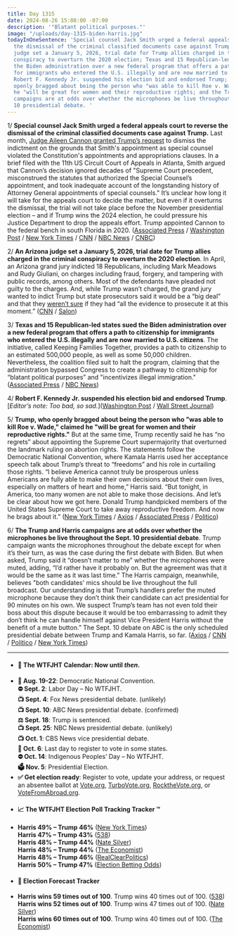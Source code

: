 ```yaml
---
title: Day 1315
date: 2024-08-26 15:08:00 -07:00
description: '"Blatant political purposes."'
image: "/uploads/day-1315-biden-harris.jpg"
todayInOneSentence: 'Special counsel Jack Smith urged a federal appeals court to reverse
  the dismissal of the criminal classified documents case against Trump; an Arizona
  judge set a January 5, 2026, trial date for Trump allies charged in the criminal
  conspiracy to overturn the 2020 election; Texas and 15 Republican-led states sued
  the Biden administration over a new federal program that offers a path to citizenship
  for immigrants who entered the U.S. illegally and are now married to U.S. citizens;
  Robert F. Kennedy Jr. suspended his election bid and endorsed Trump; Trump, who
  openly bragged about being the person who "was able to kill Roe v. Wade," claimed
  he "will be great for women and their reproductive rights; and the Trump and Harris
  campaigns are at odds over whether the microphones be live throughout the Sept.
  10 presidential debate. '
---
```


1/ **Special counsel Jack Smith urged a federal appeals court to reverse the dismissal of the criminal classified documents case against Trump.** Last month, [Judge Aileen Cannon granted Trump’s request](https://whatthefuckjusthappenedtoday.com/2024/07/15/day-1273/#2-judge-aileen-cannon-dismissed-spec) to dismiss the indictment on the grounds that Smith's appointment as special counsel violated the Constitution's appointments and appropriations clauses. In a brief filed with the 11th US Circuit Court of Appeals in Atlanta, Smith argued that Cannon’s decision ignored decades of "Supreme Court precedent, misconstrued the statutes that authorized the Special Counsel’s appointment, and took inadequate account of the longstanding history of Attorney General appointments of special counsels." It’s unclear how long it will take for the appeals court to decide the matter, but even if it overturns the dismissal, the trial will not take place before the November presidential election – and if Trump wins the 2024 election, he could pressure his Justice Department to drop the appeals effort. Trump appointed Cannon to the federal bench in south Florida in 2020. ([Associated Press](https://apnews.com/article/trump-maralago-classified-documents-411e8e3b4d31923560effdd0d2082af4) / [Washington Post](https://www.washingtonpost.com/national-security/2024/08/26/trump-cannon-classified-documents-appeal/) / [New York Times](https://www.nytimes.com/2024/08/26/us/politics/trump-documents-appeal-jack-smith.html) / [CNN](https://www.cnn.com/2024/08/26/politics/mar-a-lago-classified-documents-appeal-11th-circuit/index.html) / [NBC News](https://www.nbcnews.com/politics/donald-trump/special-counsel-urges-appeals-court-revive-trump-documents-case-rcna168297) / [CNBC](https://www.cnbc.com/2024/08/26/trump-classified-documents-case-special-counsel-urges-appeals-court-to-reverse-dismissal.html))

2/ **An Arizona judge set a January 5, 2026, trial date for Trump allies charged in the criminal conspiracy to overturn the 2020 election**. In April, an Arizona grand jury indicted 18 Republicans, including Mark Meadows and Rudy Giuliani, on charges including fraud, forgery, and tampering with public records, among others. Most of the defendants have pleaded not guilty to the charges. And, while Trump wasn’t charged, the grand jury wanted to indict Trump but state prosecutors said it would be a “big deal” and that they [weren’t sure](https://whatthefuckjusthappenedtoday.com/2024/08/07/day-1296/#3-the-arizona-grand-jury-that-indict) if they had “all the evidence to prosecute it at this moment.” ([CNN](https://www.cnn.com/2024/08/26/politics/trump-allies-arizona-election-subversion/index.html) / [Salon](https://www.cnn.com/2024/08/26/politics/trump-allies-arizona-election-subversion/index.html))

3/ **Texas and 15 Republican-led states sued the Biden administration over a new federal program that offers a path to citizenship for immigrants who entered the U.S. illegally and are now married to U.S. citizens**. The initiative, called Keeping Families Together, provides a path to citizenship to an estimated 500,000 people, as well as some 50,000 children. Nevertheless, the coalition filed suit to halt the program, claiming that the administration bypassed Congress to create a pathway to citizenship for “blatant political purposes” and "incentivizes illegal immigration." ([Associated Press](https://apnews.com/article/immigration-citizen-spouse-biden-d02243b21b8490c912008b896a83bcd2) / [NBC News](https://apnews.com/article/immigration-citizen-spouse-biden-d02243b21b8490c912008b896a83bcd2))

4/ **Robert F. Kennedy Jr. suspended his election bid and endorsed Trump**. [*Editor’s note: Too bad, so sad.*]([Washington Post](https://www.washingtonpost.com/politics/2024/08/23/rfk-jr-trump/) / [Wall Street Journal](https://www.wsj.com/politics/elections/robert-f-kennedy-jr-drops-out-of-presidential-race-endorses-trump-f043e9b9))

5/ **Trump, who openly bragged about being the person who "was able to kill Roe v. Wade," claimed he "will be great for women and their reproductive rights."** But at the same time, Trump recently said he has “no regrets” about appointing the Supreme Court supermajority that overturned the landmark ruling on abortion rights. The statements follow the Democratic National Convention, where Kamala Harris used her acceptance speech talk about Trump’s threat to “freedoms” and his role in curtailing those rights. “I believe America cannot truly be prosperous unless Americans are fully able to make their own decisions about their own lives, especially on matters of heart and home,” Harris said. “But tonight, in America, too many women are not able to make those decisions. And let’s be clear about how we got here. Donald Trump handpicked members of the United States Supreme Court to take away reproductive freedom. And now he brags about it.” ([New York Times](https://www.nytimes.com/2024/08/23/us/politics/trump-abortion-truth-social.html) / [Axios](https://www.axios.com/2024/08/25/trump-reproductive-rights-sunday-snapshot) / [Associated Press](https://apnews.com/article/trump-vance-abortion-ban-veto-roe-democrats-6a594ed5252c38bd2418c472f67a07c6) / [Politico](https://www.politico.com/news/2024/08/24/trump-abortion-reactions-00176276))

6/ **The Trump and Harris campaigns are at odds over whether the microphones be live throughout the Sept. 10 presidential debate**. Trump campaign wants the microphones throughout the debate except for when it’s their turn, as was the case during the first debate with Biden. But when asked, Trump said it “doesn’t matter to me” whether the microphones were muted, adding, “I’d rather have it probably on. But the agreement was that it would be the same as it was last time.” The Harris campaign, meanwhile, believes "both candidates' mics should be live throughout the full broadcast. Our understanding is that Trump’s handlers prefer the muted microphone because they don’t think their candidate can act presidential for 90 minutes on his own. We suspect Trump’s team has not even told their boss about this dispute because it would be too embarrassing to admit they don’t think he can handle himself against Vice President Harris without the benefit of a mute button.” The Sept. 10 debate on ABC is the only scheduled presidential debate between Trump and Kamala Harris, so far. ([Axios](https://www.axios.com/2024/08/26/harris-trump-debate-sept-10-abc-news) / [CNN](https://www.cnn.com/2024/08/26/politics/trump-harris-september-debate/index.html) / [Politico](https://www.politico.com/newsletters/playbook/2024/08/26/scoop-the-secret-debate-about-the-trump-harris-debate-00176296) / [New York Times](https://www.nytimes.com/live/2024/08/26/us/harris-trump-election))

---

* #### 📅 The WTFJHT Calendar: Now until *then*. 
* **🫏 Aug. 19-22**: Democratic National Convention. \
**⛔️ Sept. 2**: Labor Day – No WTFJHT. \
**📺 Sept. 4**: Fox News presidential debate. (unlikely) \
**📺 Sept. 10**: ABC News presidential debate. (confirmed) \
**⚖️ Sept. 18**: Trump is sentenced. \
**📺 Sept. 25**: NBC News presidential debate. (unlikely) \
**📺 Oct. 1**: CBS News vice presidential debate. \
**📆 Oct. 6**: Last day to register to vote in some states. \
**⛔️ Oct. 14**: Indigenous Peoples’ Day – No WTFJHT. \
**🗳️ Nov. 5**: Presidential Election.
* **✅ Get election ready**: Register to vote, update your address, or request an absentee ballot at [Vote.org](https://www.vote.org/), [TurboVote.org](https://turbovote.org/), [RocktheVote.org](https://www.rockthevote.org/), or [VoteFromAbroad.org](https://www.votefromabroad.org/).
* #### 📈 The WTFJHT Election Poll Tracking Tracker ™️
* **Harris 49% – Trump 46%** ([New York Times](https://www.nytimes.com/interactive/2024/us/elections/polls-president.html)) \
**Harris 47% – Trump 43%** ([538](https://projects.fivethirtyeight.com/polls/president-general/2024/national/)) \
**Harris 48% – Trump 44%** ([Nate Silver](https://www.natesilver.net/p/nate-silver-2024-president-election-polls-model)) \
**Harris 48% – Trump 44%** ([The Economist](https://www.economist.com/interactive/us-2024-election/trump-harris-polls)) \
**Harris 48% – Trump 46%** ([RealClearPolitics](https://www.realclearpolling.com/polls/president/general/2024/trump-vs-harris)) \
**Harris 50% – Trump 47%** ([Election Betting Odds](https://www.electionbettingodds.com/))
* #### 🔮 Election Forecast Tracker
* **Harris wins 59 times out of 100**. Trump wins 40 times out of 100. ([538](https://projects.fivethirtyeight.com/2024-election-forecast/)) \
**Harris wins 52 times out of 100**. Trump wins 47 times out of 100. ([Nate Silver](https://www.natesilver.net/p/nate-silver-2024-president-election-polls-model)) \
**Harris wins 60 times out of 100**. Trump wins 40 times out of 100. ([The Economist](https://www.economist.com/interactive/us-2024-election/prediction-model/president/))

 